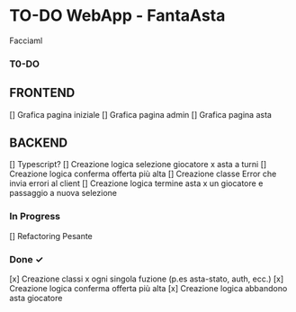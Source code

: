 # TO-DO WebApp - FantaAsta

Facciaml

### T0-DO

## FRONTEND

[] Grafica pagina iniziale
[] Grafica pagina admin
[] Grafica pagina asta

## BACKEND

[] Typescript?
[] Creazione logica selezione giocatore x asta a turni
[] Creazione logica conferma offerta più alta
[] Creazione classe Error che invia errori al client
[] Creazione logica termine asta x un giocatore e passaggio a nuova selezione

### In Progress

[] Refactoring Pesante

### Done ✓

[x] Creazione classi x ogni singola fuzione (p.es asta-stato, auth, ecc.)
[x] Creazione logica conferma offerta più alta
[x] Creazione logica abbandono asta giocatore
